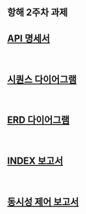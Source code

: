 ## 항해 2주차 과제

## [API 명세서](https://app.swaggerhub.com/apis-docs/cucu7103/server/0.0.1)

<br>

## [시퀀스 다이어그램](https://github.com/CUCU7103/hhplus-server-java/blob/second-assignment/docs/%EC%8B%9C%ED%80%80%EC%8A%A4%EB%8B%A4%EC%9D%B4%EC%96%B4%EA%B7%B8%EB%9E%A8.md)

<br>

## [ERD 다이어그램](https://github.com/CUCU7103/hhplus-server-java/blob/second-assignment/docs/ERD.md)

<br>

## [INDEX 보고서](https://tame-board-bb2.notion.site/4-1d89bafd176180f5a66ae4ccede0c5b7?pvs=4)

<br>

## [동시성 제어 보고서](https://tame-board-bb2.notion.site/5-1de9bafd17618022aef3ca3fbdfb53c5)
